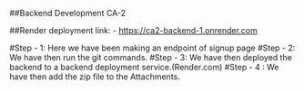 ##Backend Development CA-2

##Render deployment link: - https://ca2-backend-1.onrender.com

#Step - 1: Here we have been making an endpoint of signup page
#Step - 2: We have then run the git commands.
#Step - 3: We have then deployed the backend to a backend deployment service.(Render.com)
#Step - 4 : We have then add the zip file to the Attachments.

